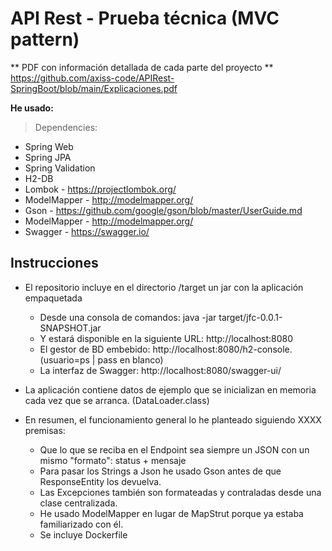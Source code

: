 # API Rest  - Prueba técnica (MVC pattern)

** PDF con información detallada de cada parte del proyecto **<br> 
https://github.com/axiss-code/APIRest-SpringBoot/blob/main/Explicaciones.pdf


**He usado:**  
> Dependencies:
* Spring Web
* Spring JPA
* Spring Validation
* H2-DB
* Lombok - https://projectlombok.org/
* ModelMapper - http://modelmapper.org/
* Gson - https://github.com/google/gson/blob/master/UserGuide.md
* ModelMapper - http://modelmapper.org/
* Swagger - https://swagger.io/


Instrucciones
-------------

- El repositorio incluye en el directorio /target un jar con la aplicación empaquetada
    - Desde una consola de comandos:  java -jar target/jfc-0.0.1-SNAPSHOT.jar
    - Y estará disponible en la siguiente URL: http://localhost:8080
    - El gestor de BD embebido: http://localhost:8080/h2-console. (usuario=ps | pass en blanco)
    - La interfaz de Swagger: http://localhost:8080/swagger-ui/

- La aplicación contiene datos de ejemplo que se inicializan en memoria cada vez que se arranca. (DataLoader.class)
    
- En resumen, el funcionamiento general lo he planteado siguiendo XXXX premisas:
    - Que lo que se reciba en el Endpoint sea siempre un JSON con un mismo "formato": status + mensaje
	- Para pasar los Strings a Json he usado Gson antes de que ResponseEntity los devuelva.
    - Las Excepciones también son formateadas y contraladas desde una clase centralizada.
    - He usado ModelMapper en lugar de MapStrut porque ya estaba familiarizado con él.
	- Se incluye Dockerfile

